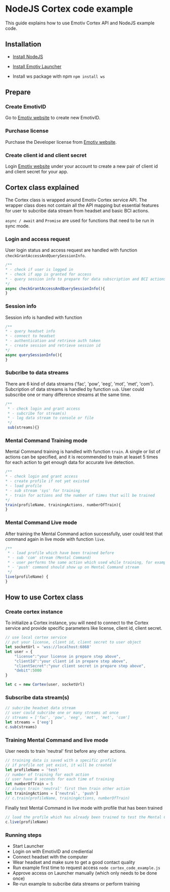 # NodeJS Cortex code example
This guide explains how to use Emotiv Cortex API and NodeJS example code.

## Installation
* [Install NodeJS](https://nodejs.org/en/)

* [Install Emotiv Launcher](https://emotiv.com)

* Install ws package with npm ```npm install ws```

## Prepare
### Create EmotivID
Go to [Emotiv website](https://emotiv.com) to create new EmotivID.

### Purchase license
Purchase the Developer license from [Emotiv website](https://emotiv.com).

### Create client id and client secret
Login [Emotiv website](https://emotiv.com) under your account to create a new pair of client id and client secret for your app.


## Cortex class explained
The Cortex class is wrapped around Emotiv Cortex service API. The wrapper class does not contain all the API mapping but essential features for user to subcribe data stream from headset and basic BCI actions.

```async / await``` and ```Promise``` are used for functions that need to be run in sync mode.

### Login and access request
User login status and access request are handled with function ```checkGrantAccessAndQuerySessionInfo```.

```javascript
/**
* - check if user is logged in
* - check if app is granted for access
* - query session info to prepare for data subscription and BCI actions
*/
async checkGrantAccessAndQuerySessionInfo(){
}
```

### Session info
Session info is handled with function
```javascript
/**
* - query headset info
* - connect to headset
* - authentication and retrieve auth token
* - create session and retrieve session id
*/
async querySessionInfo(){
}
```

### Subcribe to data streams
There are 6 kind of data streams ('fac', 'pow', 'eeg', 'mot', 'met', 'com'). Subcription of data streams is handled by function ```sub```. User could subscribe one or many difference streams at the same time.
```javascript
/**
 * - check login and grant access
 * - subcribe for stream(s)
 * - log data stream to console or file
 */
 sub(streams){}
```

### Mental Command Training mode
Mental Command training is handled with function ```train```.
A single or list of actions can be specified, and it is recommended to train at leaset 5 times for each action to get enough data for accurate live detection.

```javascript
/**
* - check login and grant access
* - create profile if not yet existed
* - load profile
* - sub stream 'sys' for training
* - train for actions and the number of times that will be trained
*/
train(profileName, trainingActions, numberOfTrain){
}
```


### Mental Command Live mode
After training the Mental Command action successfully, user could test that command again in live mode with function ```live```.
```javascript
/**
 * - load profile which have been trained before
 * - sub 'com' stream (Mental Command)
 * - user performs the same action which used while training, for example 'push' action
 * - 'push' command should show up on Mental Command stream
 */
live(profileName) {
}
```

## How to use Cortex class

### Create cortex instance
To initialize a Cortex instance, you will need to connect to the Cortex service and provide specific parameters like license, client id, client secret.

```javascript
// use local cortex service
// put your license, client id, client secret to user object
let socketUrl = 'wss://localhost:6868'
let user = {
    "license":"your license in prepare step above",
    "clientId":"your client id in prepare step above",
    "clientSecret":"your client secret in prepare step above",
    "debit":5000
}

let c = new Cortex(user, socketUrl)
```

### Subscribe data stream(s)
```javascript
// subcribe headset data stream
// user could subcribe one or many streams at once
// streams = ['fac', 'pow', 'eeg', 'mot', 'met', 'com']
let streams = ['eeg']
c.sub(streams)
```

### Training Mental Command and live mode
User needs to train 'neutral' first before any other actions.
```javascript
// training data is saved with a specific profile
// if profile not yet exist, it will be created
let profileName = 'test'
// number of training for each action
// user have 8 seconds for each time of training
let numberOfTrain = 5
// always train 'neutral' first then train other action
let trainingActions = ['neutral', 'push']
// c.train(profileName, trainingActions, numberOfTrain)
```

Finally test Mental Command in live mode with profile that has been trained
``` javascript
// load the profile which has already been trained to test the Mental Command
c.live(profileName)
```

### Running steps

* Start Launcher
* Login on with EmotivID and crediential
* Connect headset with the computer
* Wear headset and make sure to get a good contact quality
* Run example first time to request access ```node cortex_code_example.js```
* Approve access on Launcher manually (which only needs to be done once)
* Re-run example to subcribe data streams or perform training
